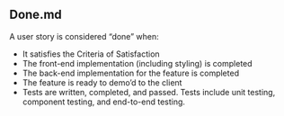 ## Done.md

A user story is considered “done” when:



*   It satisfies the Criteria of Satisfaction
*   The front-end implementation (including styling) is completed
*   The back-end implementation for the feature is completed
*   The feature is ready to demo’d to the client
*   Tests are written, completed, and passed. Tests include unit testing, component testing, and end-to-end testing.